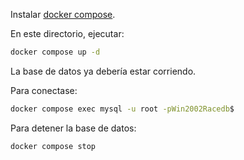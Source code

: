 Instalar [docker compose](https://docs.docker.com/compose/install/).

En este directorio, ejecutar:

```bash
docker compose up -d
```

La base de datos ya debería estar corriendo.

Para conectase:

```bash
docker compose exec mysql -u root -pWin2002Racedb$
```

Para detener la base de datos:

```bash
docker compose stop
```
